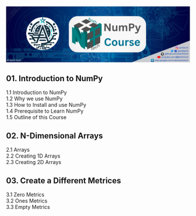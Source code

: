 ![cover](cover.png)
## 01. Introduction to NumPy
1.1 Introduction to NumPy</br>
1.2 Why we use NumPy </br>
1.3 How to Install and use NumPy </br>
1.4 Prerequisite to Learn NumPy </br>
1.5 Outline of this Course </br>

## 02. N-Dimensional Arrays
2.1 Arrays </br>
2.2 Creating 1D Arrays </br>
2.3 Creating 2D Arrays </br>

## 03. Create a Different Metrices
3.1 Zero Metrics </br>
3.2 Ones Metrics </br>
3.3 Empty Metrics </br>

